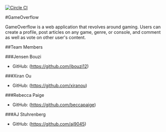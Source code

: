 [![Circle CI](https://circleci.com/gh/ospreys-2014/GameOverflow/tree/master.png?style=badge)](https://circleci.com/gh/ospreys-2014/GameOverflow/tree/master)

#GameOverflow

GameOverflow is a web application that revolves around gaming. Users can create a profile, post articles on any game, genre, or console, and comment as well as vote on other user's content.

##Team Members

###Jensen Bouzi
* GitHub: (https://github.com/jbouzi12)

###Xiran Ou
* GitHub: (https://github.com/xiranou)

###Rebecca Paige 
* GitHub: (https://github.com/beccapaige)

###AJ Stuhrenberg
* GitHub: (https://github.com/aj9045)
